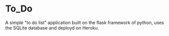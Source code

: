 # To_Do
A simple "to do list" application built on the flask framework of python, uses the SQLite database and deployd on Heroku.
